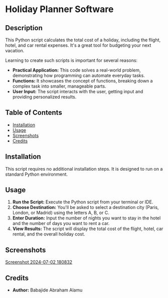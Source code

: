 # Holiday Planner Software

## Description

This Python script calculates the total cost of a holiday, including the flight, hotel, and car rental expenses. It's a great tool for budgeting your next vacation.

Learning to create such scripts is important for several reasons:

* **Practical Application:** This code solves a real-world problem, demonstrating how programming can automate everyday tasks.
* **Functions:** It showcases the concept of functions, breaking down a complex task into smaller, manageable parts.
* **User Input:** The script interacts with the user, getting input and providing personalized results.

## Table of Contents

* [Installation](#installation)
* [Usage](#usage)
* [Screenshots](#screenshots)
* [Credits](#credits)

## Installation

This script requires no additional installation steps. It is designed to run on a standard Python environment.

## Usage

1. **Run the Script:** Execute the Python script from your terminal or IDE.
2. **Choose Destination:** You'll be asked to select a destination city (Paris, London, or Madrid) using the letters A, B, or C.
3. **Enter Duration:** Input the number of nights you want to stay in the hotel and the number of days you want to rent a car.
4. **View Results:** The script will display the total cost of the flight, hotel, car rental, and the overall holiday cost.

## Screenshots

[Screenshot 2024-07-02 180832](https://github.com/BabaJD/Holiday-Plan/assets/96452821/b5732172-41e0-4bd8-b3af-92864ab18ba5)

## Credits

* **Author:** Babajide Abraham Alamu 
